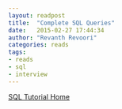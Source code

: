 ```yaml
---
layout: readpost
title:  "Complete SQL Queries"
date:   2015-02-27 17:44:34
author: "Revanth Revoori"
categories: reads
tags:
- reads
- sql
- interview
---
```

<a class="embedly-card" href="http://www.bullraider.com/database/sql-tutorial">SQL Tutorial Home</a>
<!--more-->